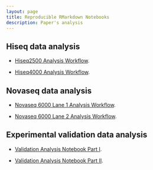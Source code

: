 ```yaml
---
layout: page
title: Reproducible RMarkdown Notebooks
description: Paper's analysis
---
```


## Hiseq data analysis

* <a href="./assets/notebooks/workflow_hiseq2500.nb.html" target="_blank">Hiseq2500 Analysis Workflow</a>.

* <a href="./assets/notebooks/workflow_hiseq4000.nb.html" target="_blank">Hiseq4000 Analysis Workflow</a>.

## Novaseq data analysis

* <a href="./assets/notebooks/workflow_novaseq_l1.nb.html" target="_blank">Novaseq 6000 Lane 1 Analysis Workflow</a>.

* <a href="./assets/notebooks/workflow_novaseq_l2.nb.html" target="_blank">Novaseq 6000 Lane 2 Analysis Workflow</a>.

## Experimental validation data analysis

* <a href="./assets/notebooks/validation_hiseq4000_1.nb.html" target="_blank"> Validation Analysis Notebook Part I</a>.

* <a href="./assets/notebooks/validation_hiseq4000_2.nb.html" target="_blank"> Validation Analysis Notebook Part II</a>.
